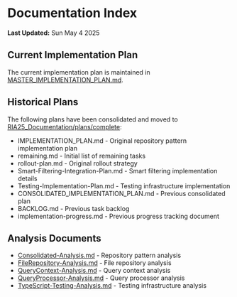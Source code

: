 # Documentation Index

**Last Updated:** Sun May 4 2025

## Current Implementation Plan

The current implementation plan is maintained in [MASTER_IMPLEMENTATION_PLAN.md](./plans/MASTER_IMPLEMENTATION_PLAN.md).

## Historical Plans

The following plans have been consolidated and moved to [RIA25_Documentation/plans/complete](../plans/complete/):

- IMPLEMENTATION_PLAN.md - Original repository pattern implementation plan
- remaining.md - Initial list of remaining tasks
- rollout-plan.md - Original rollout strategy
- Smart-Filtering-Integration-Plan.md - Smart filtering implementation details
- Testing-Implementation-Plan.md - Testing infrastructure implementation
- CONSOLIDATED_IMPLEMENTATION_PLAN.md - Previous consolidated plan
- BACKLOG.md - Previous task backlog
- implementation-progress.md - Previous progress tracking document

## Analysis Documents

- [Consolidated-Analysis.md](./docs/Consolidated-Analysis.md) - Repository pattern analysis
- [FileRepository-Analysis.md](./docs/FileRepository-Analysis.md) - File repository analysis
- [QueryContext-Analysis.md](./docs/QueryContext-Analysis.md) - Query context analysis
- [QueryProcessor-Analysis.md](./docs/QueryProcessor-Analysis.md) - Query processor analysis
- [TypeScript-Testing-Analysis.md](./docs/TypeScript-Testing-Analysis.md) - Testing infrastructure analysis
